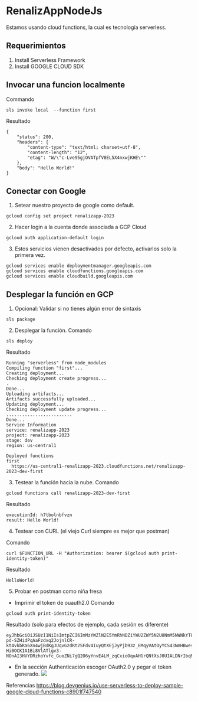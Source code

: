 # RenalizAppNodeJs

Estamos usando cloud functions, la cual es tecnología serverless.

## Requerimientos
1. Install Serverless Framework 
2. Install GOOGLE CLOUD SDK

## Invocar una funcion localmente
Commando

```
sls invoke local  --function first
```

Resultado

```
{
    "status": 200,
    "headers": {
        "content-type": "text/html; charset=utf-8",
        "content-length": "12",
        "etag": "W/\"c-Lve95gjOVATpfV8EL5X4nxwjKHE\""
    },
    "body": "Hello World!"
}
```

## Conectar con Google 
1. Setear nuestro proyecto de google como default.

```
gcloud config set project renalizapp-2023
```

2. Hacer login a la cuenta donde associada a GCP Cloud

```
gcloud auth application-default login
```

3. Estos servicios vienen desactivados por defecto, activarlos solo la
   primera vez.

```
gcloud services enable deploymentmanager.googleapis.com
gcloud services enable cloudfunctions.googleapis.com
gcloud services enable cloudbuild.googleapis.com
```

## Desplegar la función en GCP
1. Opcional: Validar si no tienes algún error de sintaxis

```
sls package
```

2. Desplegar la función.
Comando

```
sls deploy 
```

Resultado

```
Running "serverless" from node_modules
Compiling function "first"...
Creating deployment...
Checking deployment create progress...
.
Done...
Uploading artifacts...
Artifacts successfully uploaded...
Updating deployment...
Checking deployment update progress...
.........................
Done...
Service Information
service: renalizapp-2023
project: renalizapp-2023
stage: dev
region: us-central1

Deployed functions
first
  https://us-central1-renalizapp-2023.cloudfunctions.net/renalizapp-2023-dev-first
```

3. Testear la función hacia la nube.
Comando

```
gcloud functions call renalizapp-2023-dev-first
```

Resultado

```
executionId: h7tbolnbfvzn
result: Hello World!
```

4. Testear con CURL (el viejo Curl siempre es mejor que postman)

Comando

```
curl $FUNCTION_URL -H "Authorization: bearer $(gcloud auth print-identity-token)"
```

Resultado

```
HelloWorld!
```
5. Probar en postman como niña fresa

- Imprimir el token de ouauth2.0
Comando

```
gcloud auth print-identity-token
```

Resultado (solo para efectos de ejemplo, cada sesión es diferente)

```
eyJhbGciOiJSUzI1NiIsImtpZCI6ImMzYWZlN2E5YmRhNDZiYWU2ZWY5N2U0NmM5NWNkYTQ4OTEyZTU5NzkiLCJ0eXAiOiJKV1QifQ.eyJpc3MiOiJodHRwczovL2FjY291bnRzLmdvb2dsZS5jb20iLCJhenAiOiIzMjU1NTk0MDU1OS5hcHBzLmdvb2dsZXVzZXJjb250ZW50LmNvbSIsImF1ZCI6IjMyNTU1OTQwNTU5LmFwcHMuZ29vZ2xldXNlcmNvbnRlbnQuY29tIiwic3ViIjoiMTE1NzUyNzAxMDk3MDk3MjgyNTMwIiwiZW1haWwiOiJyZW5hbGl6YXBwQGdtYWlsLmNvbSIsImVtYWlsX3ZlcmlmaWVkIjp0cnVlLCJhdF9oYXNoIjoiNFl1ZGdVRFhXNmFxcUVESV9FUnVwUSIsImlhdCI6MTY5MjQxNTExOCwiZXhwIjoxNjkyNDE4NzE4fQ.Y_S1fp0d_0AFbZZ6x3bClovk_GG9iDhv6qSX6RiiCa1afnbbPtIyu3Rr-pd-SZHidPqAaFzdxq2JojnlCR-kt4vkbRa6Xn4wjBdKgJUqvGzdRt2SFdv4IuyQtXEjJyPjb93z_EMqyVAtOyYCS43NmHBwesovuHic9GY3NMXIiTtUYThLUiDlKHyIUx4qYvWnLd8S86m-Hi0OCKIA1Bi8VlATlgv3-NOnAI3HVYDRzhoYvfc_GuoZNi7gQ2O6yYnvE4LM_zqCxioOquAHGrQNtXsJ0UIALDNrIbqMBTxXLQFQSNOSYCdMmFOdjpbHizzPuafvs6Rrx5hauAEMkfUOCA
```

- En la sección Authenticación escoger OAuth2.0 y pegar el token generado.
![](./img/postman.png)



Referencias
https://blog.devgenius.io/use-serverless-to-deploy-sample-google-cloud-functions-c8901f747540
